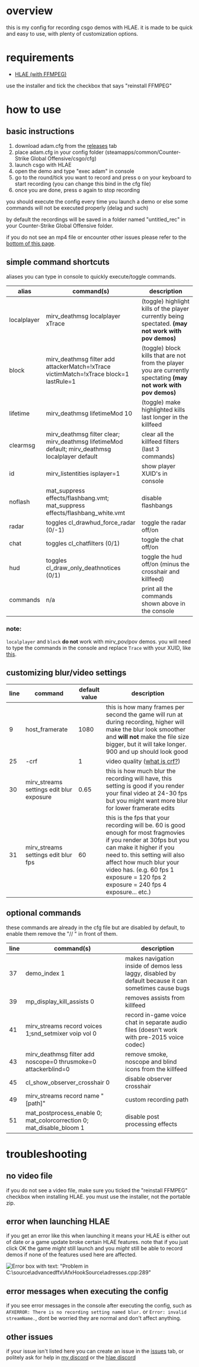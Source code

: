 # overview
this is my config for recording csgo demos with HLAE. it is made to be quick and easy to use, with plenty of customization options.

# requirements
- [HLAE (with FFMPEG)](https://github.com/advancedfx/advancedfx/releases)

use the installer and tick the checkbox that says "reinstall FFMPEG"

# how to use
## basic instructions

1. download adam.cfg from the [releases](https://github.com/abandonedpools/hlae-cfg/releases) tab
2. place adam.cfg in your config folder (steamapps/common/Counter-Strike Global Offensive/csgo/cfg)
2. launch csgo with HLAE
2. open the demo and type "exec adam" in console
3. go to the round/tick you want to record and press <kbd>o</kbd> on your keyboard to start recording (you can change this bind in the cfg file)
4. once you are done, press <kbd>o</kbd> again to stop recording

you should execute the config every time you launch a demo or else some commands will not be executed properly (delag and such)

by default the recordings will be saved in a folder named "untitled_rec" in your Counter-Strike Global Offensive folder.

if you do not see an mp4 file or encounter other issues please refer to the [bottom of this page](#troubleshooting).

## simple command shortcuts
aliases you can type in console to quickly execute/toggle commands.

| alias | command(s) | description |
| --- | --- | --- |
| localplayer | mirv_deathmsg localplayer xTrace | (toggle) highlight kills of the player currently being spectated. **(may not work with pov demos)** |
| block | mirv_deathmsg filter add attackerMatch=!xTrace victimMatch=!xTrace block=1 lastRule=1 | (toggle) block kills that are not from the player you are currently spectating **(may not work with pov demos)** |
| lifetime | mirv_deathmsg lifetimeMod 10 | (toggle) make highlighted kills last longer in the killfeed |
| clearmsg | mirv_deathmsg filter clear; mirv_deathmsg lifetimeMod default; mirv_deathmsg localplayer default | clear all the killfeed filters (last 3 commands) |
| id | mirv_listentities isplayer=1 | show player XUID's in console |
| noflash | mat_suppress effects/flashbang.vmt; mat_suppress effects/flashbang_white.vmt | disable flashbangs |
| radar | toggles cl_drawhud_force_radar (0/-1) | toggle the radar off/on |
| chat | toggles cl_chatfilters (0/1) | toggle the chat off/on |
| hud | toggles cl_draw_only_deathnotices (0/1) |toggle the hud off/on (minus the crosshair and killfeed) |
| commands | n/a | print all the commands shown above in the console |


### note:
`localplayer` and `block` **do not** work with mirv_pov/pov demos.  you will need to type the commands in the console and replace `Trace` with your XUID, like [this](https://github.com/advancedfx/advancedfx/wiki/Source%3Amirv_deathmsg#how-to-block-everything-except-a-specific-player).

## customizing blur/video settings
| line | command | default value | description |
| --- | --- | --- | --- |
| 9 | host_framerate | 1080 | this is how many frames per second the game will run at during recording, higher will make the blur look smoother and **will not** make the file size bigger, but it will take longer. 900 and up should look good |
| 25 | -crf | 1 | video quality ([what is crf?](https://trac.ffmpeg.org/wiki/Encode/H.264#crf)) |
| 30 | mirv_streams settings edit blur exposure | 0.65 | this is how much blur the recording will have, this setting is good if you render your final video at 24-30 fps but you might want more blur for lower framerate edits |
| 31 | mirv_streams settings edit blur fps | 60 | this is the fps that your recording will be. 60 is good enough for most fragmovies if you render at 30fps but you can make it higher if you need to. this setting will also affect how much blur your video has. (e.g. 60 fps 1 exposure = 120 fps 2 exposure = 240 fps 4 exposure... etc.) |

## optional commands
these commands are already in the cfg file but are disabled by default, to enable them remove the "// " in front of them.

| line | command(s) | description |
| --- | --- | --- |
| 37 | demo_index 1 | makes navigation inside of demos less laggy, disabled by default because it can sometimes cause bugs |
| 39 | mp_display_kill_assists 0 | removes assists from killfeed |
| 41 | mirv_streams record voices 1;snd_setmixer voip vol 0 | record in-game voice chat in separate audio files (doesn't work with pre-2015 voice codec) |
| 43 | mirv_deathmsg filter add noscope=0 thrusmoke=0 attackerblind=0 | remove smoke, noscope and blind icons from the killfeed |
| 45 | cl_show_observer_crosshair 0 | disable observer crosshair |
| 49 | mirv_streams record name "[path]" | custom recording path |
| 51 | mat_postprocess_enable 0; mat_colorcorrection 0; mat_disable_bloom 1 | disable post processing effects |

# troubleshooting
## no video file
if you do not see a video file, make sure you ticked the "reinstall FFMPEG" checkbox when installing HLAE. you must use the installer, not the portable zip.

## error when launching HLAE
if you get an error like this when launching it means your HLAE is either out of date or a game update broke certain HLAE features. note that if you just click OK the game *might* still launch and you *might* still be able to record demos if none of the features used here are affected.

![Error box with text: "Problem in C:\source\advancedffx\AfxHookSource\adresses.cpp:289"](https://media.discordapp.net/attachments/893330030770405437/1085619085372563537/unknown.png?width=360&height=137)

## error messages when executing the config
if you see error messages in the console after executing the config, such as `AFXERROR: There is no recording setting named blur.` or `Error: invalid streamName.`, dont be worried they are normal and don't affect anything.

## other issues
if your issue isn't listed here you can create an issue in the [issues](https://github.com/abandonedpools/hlae-cfg/issues) tab, or politely ask for help in [my discord](https://discord.gg/ATHaaNuxwU) or the [hlae discord](https://discord.gg/NGp8qhN)